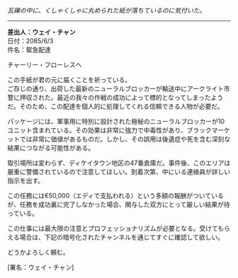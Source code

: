 _瓦礫の中に、くしゃくしゃに丸められた紙が落ちているのに気付いた。_

---

**差出人：ウェイ・チャン**  
日付：2085/6/3  
件名：緊急配達  

チャーリー・フローレスへ

この手紙が君の元に届くことを祈っている。  
ご存じの通り、出荷した最新のニューラルブロッカーが輸送中にアークライト市警に押収された。最近の我々の作戦の成功によって標的となってしまったようだ。そのため、この配達を個人的に処理してくれる信頼できる人物が必要だ。

パッケージには、軍事用に特別に設計された極秘のニューラルブロッカーが10 ユニット含まれている。その効果は非常に強力で中毒性があり、ブラックマーケットでは非常に価値があるものだ。しかし、その誤用は後遺症や死を含む深刻な結果につながる可能性がある。

取引場所は変わらず、ディケイタウン地区の47番倉庫だ。事件後、このエリアは厳重に警備されているので注意してほしい。到着次第、中にいる連絡員が詳しい指示を出す。

この任務には€50,000（エディで支払われる）という多額の報酬がついているが、任務を成功裏に完了しなかった場合、関与した双方にとって厳しい結果が待っている。

この仕事には最大限の注意とプロフェッショナリズムが必要となる。受けてもらえる場合は、下記の暗号化されたチャンネルを通じてすぐに確認して欲しい。  
  
  
どうかよろしく頼む。

[署名：ウェイ・チャン]
